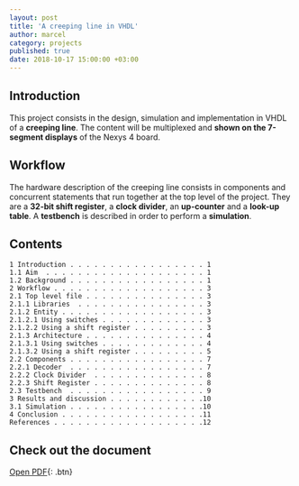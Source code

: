 ```yaml
---
layout: post
title: 'A creeping line in VHDL'
author: marcel
category: projects
published: true
date: 2018-10-17 15:00:00 +03:00
---
```


## Introduction
This project consists in the design, simulation and implementation in VHDL of a **creeping line**. The content will be multiplexed and **shown on the 7-segment displays** of the Nexys 4 board.

## Workflow
The hardware description of the creeping line consists in components and concurrent statements that run together at the top level of the project. They are a **32-bit shift register**, a **clock divider**, an **up-counter** and a **look-up table**. A **testbench** is described in order to perform a **simulation**.

## Contents
```
1 Introduction . . . . . . . . . . . . . . . . . 1
1.1 Aim  . . . . . . . . . . . . . . . . . . . . 1
1.2 Background . . . . . . . . . . . . . . . . . 1
2 Workflow . . . . . . . . . . . . . . . . . . . 3
2.1 Top level file . . . . . . . . . . . . . . . 3
2.1.1 Libraries  . . . . . . . . . . . . . . . . 3
2.1.2 Entity . . . . . . . . . . . . . . . . . . 3
2.1.2.1 Using switches . . . . . . . . . . . . . 3
2.1.2.2 Using a shift register . . . . . . . . . 3
2.1.3 Architecture . . . . . . . . . . . . . . . 4
2.1.3.1 Using switches . . . . . . . . . . . . . 4
2.1.3.2 Using a shift register . . . . . . . . . 5
2.2 Components . . . . . . . . . . . . . . . . . 7
2.2.1 Decoder  . . . . . . . . . . . . . . . . . 7
2.2.2 Clock Divider  . . . . . . . . . . . . . . 8
2.2.3 Shift Register . . . . . . . . . . . . . . 8
2.3 Testbench  . . . . . . . . . . . . . . . . . 9
3 Results and discussion . . . . . . . . . . . .10
3.1 Simulation . . . . . . . . . . . . . . . . .10
4 Conclusion . . . . . . . . . . . . . . . . . .11
References . . . . . . . . . . . . . . . . . . .12
```

## Check out the document
[Open PDF](https://1drv.ms/b/s!AtguJR4tix_G93GE2gocUUHq5-WL){: .btn}
